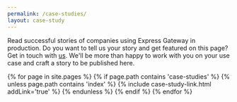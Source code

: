 ```yaml
---
permalink: /case-studies/
layout: case-study
---
```


Read successful stories of companies using Express Gateway in production. Do you want to tell us your story and get
featured on this page? Get in touch with [us][egMail]. We'll be more than happy to work with you on your use case
and craft a story to be published here.

[egMail]: mailto:vincenzo@express-gateway.io

{% for page in site.pages %}
  {% if page.path contains 'case-studies' %}
    {% unless page.path contains 'index' %}
{% include case-study-link.html addLink='true' %}
    {% endunless %}
  {% endif %}
{% endfor  %}
